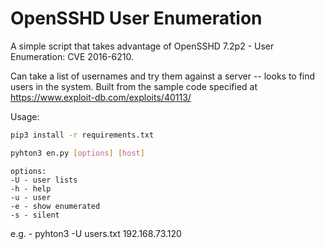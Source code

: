 # OpenSSHD User Enumeration
A simple script that takes advantage of OpenSSHD 7.2p2 - User Enumeration: CVE 2016-6210.

Can take a list of usernames and try them against a server -- looks to find users in the system. Built from the sample code specified at https://www.exploit-db.com/exploits/40113/

Usage:
```bash
pip3 install -r requirements.txt
```
```bash
pyhton3 en.py [options] [host]
```
```
options:
-U - user lists
-h - help
-u - user
-e - show enumerated
-s - silent
```
e.g. - pyhton3 -U users.txt 192.168.73.120
